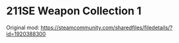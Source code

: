 ﻿# 211SE Weapon Collection 1
Original mod: https://steamcommunity.com/sharedfiles/filedetails/?id=1920388300
